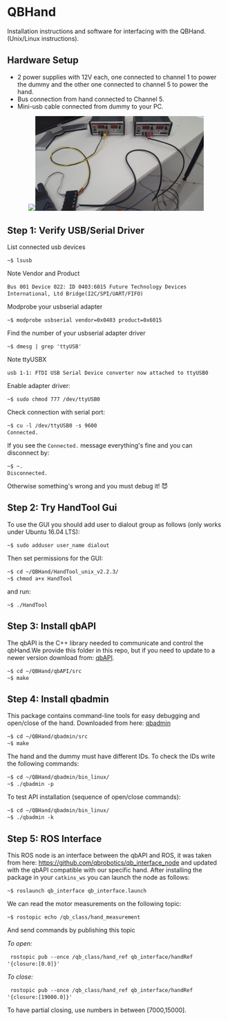 # QBHand
Installation instructions and software for interfacing with the QBHand.  (Unix/Linux instructions).

## Hardware Setup
- 2 power supplies with 12V each, one connected to channel 1 to power the dummy and the other one connected to channel 5 to power the hand.
- Bus connection from hand connected to Channel 5.
- Mini-usb cable connected from dummy to your PC.

<p align="center">
<img src="https://github.com/epfl-lasa/QBHand/blob/master/documentation/hand_connected.jpg" width="390"><img src="https://github.com/epfl-lasa/QBHand/blob/master/documentation/power_connections.jpg" width="390">
</p>

## Step 1: Verify USB/Serial Driver

List connected usb devices
  ```
  ~$ lsusb
  ```
  Note Vendor and Product
  ```
  Bus 001 Device 022: ID 0403:6015 Future Technology Devices International, Ltd Bridge(I2C/SPI/UART/FIFO)
  ```

Modprobe your usbserial adapter
  ```
  ~$ modprobe usbserial vendor=0x0403 product=0x6015
  ```

Find the number of your usbserial adapter driver
  ```
  ~$ dmesg | grep 'ttyUSB'
  ```
  Note ttyUSBX
  ```
  usb 1-1: FTDI USB Serial Device converter now attached to ttyUSB0
  ```

Enable adapter driver:
  ```
  ~$ sudo chmod 777 /dev/ttyUSB0
  ```

Check connection with serial port:
  ```
  ~$ cu -l /dev/ttyUSB0 -s 9600
  Connected.
  ```
  If you see the ```Connected.``` message everything's fine and you can disconnect by:
  ```
  ~$ ~.
  Disconnected.
  ```
  Otherwise something's wrong and you must debug it! :smiling_imp:
  

## Step 2: Try HandTool Gui
To use the GUI you should add user to dialout group as follows (only works under Ubuntu 16.04 LTS):
```
~$ sudo adduser user_name dialout
```
Then set permissions for the GUI:

```
~$ cd ~/QBHand/HandTool_unix_v2.2.3/
~$ chmod a+x HandTool
```
and run:

```
~$ ./HandTool
```

## Step 3: Install qbAPI
The qbAPI is the C++ library needed to communicate and control the qbHand.We provide this folder in this repo, but if you need to update to a newer version download from: [qbAPI](https://github.com/qbrobotics/qbAPI).

```
~$ cd ~/QBHand/qbAPI/src
~$ make

```
## Step 4: Install qbadmin
This package contains command-line tools for easy debugging and open/close of the hand. Downloaded from here: [qbadmin](https://github.com/qbrobotics/qbadmin)
```
~$ cd ~/QBHand/qbadmin/src
~$ make

```

The hand and the dummy must have different IDs. To check the IDs write the following commands:

```
~$ cd ~/QBHand/qbadmin/bin_linux/
~$ ./qbadmin -p

```

To test API installation (sequence of open/close commands):

```
~$ cd ~/QBHand/qbadmin/bin_linux/
~$ ./qbadmin -k

```

## Step 5: ROS Interface
This ROS node is an interface between the qbAPI and ROS, it was taken from here: https://github.com/qbrobotics/qb_interface_node and updated with the qbAPI compatible with our specific hand. After installing the package in your ```catkins_ws``` you can launch the node as follows:
```
~$ roslaunch qb_interface qb_interface.launch
```
We can read the motor measurements on the following topic: 
```
~$ rostopic echo /qb_class/hand_measurement
```
And send commands by publishing this topic

*To open:*
```
 rostopic pub --once /qb_class/hand_ref qb_interface/handRef '{closure:[0.0]}'
```
*To close:*
```
 rostopic pub --once /qb_class/hand_ref qb_interface/handRef '{closure:[19000.0]}'
```
To have partial closing, use numbers in between [7000,15000].
 
